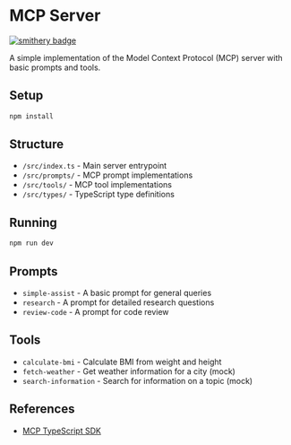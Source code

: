 # MCP Server

[![smithery badge](https://smithery.ai/badge/@jzhang17/prospect-research-mcp)](https://smithery.ai/server/@jzhang17/prospect-research-mcp)

A simple implementation of the Model Context Protocol (MCP) server with basic prompts and tools.

## Setup

```bash
npm install
```

## Structure

- `/src/index.ts` - Main server entrypoint
- `/src/prompts/` - MCP prompt implementations
- `/src/tools/` - MCP tool implementations
- `/src/types/` - TypeScript type definitions

## Running

```bash
npm run dev
```

## Prompts

- `simple-assist` - A basic prompt for general queries
- `research` - A prompt for detailed research questions
- `review-code` - A prompt for code review

## Tools

- `calculate-bmi` - Calculate BMI from weight and height
- `fetch-weather` - Get weather information for a city (mock)
- `search-information` - Search for information on a topic (mock)

## References

- [MCP TypeScript SDK](https://github.com/modelcontextprotocol/typescript-sdk) 